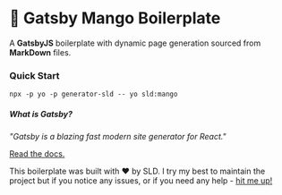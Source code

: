 # 🥭 Gatsby Mango Boilerplate

A **GatsbyJS** boilerplate with dynamic page generation sourced from **MarkDown** files.

### Quick Start

```
npx -p yo -p generator-sld -- yo sld:mango
```


##### What is Gatsby?

_"Gatsby is a blazing fast modern site generator for React."_ 

[Read the docs.](https://www.gatsbyjs.org/docs/)



This boilerplate was built with ❤️ by SLD. I try my best to maintain the project but if you notice any issues, or if you need any help - [hit me up!](https://sld.codes)